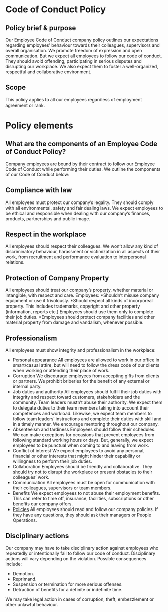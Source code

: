 # Code of Conduct Policy
## Policy brief & purpose

Our Employee Code of Conduct company policy outlines our expectations regarding employees’ behaviour towards their colleagues, supervisors and overall organisation. 
We promote freedom of expression and open communication. But we expect all employees to follow our code of conduct. They should avoid offending, participating in serious disputes and disrupting our workplace. We also expect them to foster a well-organized, respectful and collaborative environment.

## Scope
This policy applies to all our employees regardless of employment agreement or rank. 

# Policy elements
## What are the components of an Employee Code of Conduct Policy?
Company employees are bound by their contract to follow our Employee Code of Conduct while performing their duties. We outline the components of our Code of Conduct below:

## Compliance with law
All employees must protect our company’s legality. They should comply with all environmental, safety and fair dealing laws. We expect employees to be ethical and responsible when dealing with our company’s finances, products, partnerships and public image.

## Respect in the workplace
All employees should respect their colleagues. We won’t allow any kind of discriminatory behaviour, harassment or victimization in all aspects of their work, from recruitment and performance evaluation to interpersonal relations.

## Protection of Company Property
All employees should treat our company’s property, whether material or intangible, with respect and care. 
Employees:
*Shouldn’t misuse company equipment or use it frivolously.
*Should respect all kinds of incorporeal property. This includes trademarks, copyright and other property (information, reports etc.) Employees should use them only to complete their job duties.
*Employees should protect company facilities and other material property from damage and vandalism, whenever possible.

## Professionalism
All employees must show integrity and professionalism in the workplace:
  * Personal appearance
All employees are allowed to work in our office in smart/casual attire, but will need to follow the dress code of our clients when working or attending their place of work.
  * Corruption
We discourage employees from accepting gifts from clients or partners. We prohibit briberies for the benefit of any external or internal party.
  * Job duties and authority
All employees should fulfill their job duties with integrity and respect toward customers, stakeholders and the community. Team leaders mustn’t abuse their authority. We expect them to delegate duties to their team members taking into account their competences and workload. Likewise, we expect team members to follow team leaders’ instructions and complete their duties with skill and in a timely manner.
We encourage mentoring throughout our company. 
  * Absenteeism and tardiness
Employees should follow their schedules. We can make exceptions for occasions that prevent employees from following standard working hours or days. But, generally, we expect employees to be punctual when coming to and leaving from work.
  * Conflict of interest
We expect employees to avoid any personal, financial or other interests that might hinder their capability or willingness to perform their job duties.
  * Collaboration
Employees should be friendly and collaborative. They should try not to disrupt the workplace or present obstacles to their colleagues’ work.
  * Communication
All employees must be open for communication with their colleagues, supervisors or team members.
  * Benefits
We expect employees to not abuse their employment benefits. This can refer to time off, insurance, facilities, subscriptions or other benefits our company offers.
  * [Policies](policies.infinityworks.com)
All employees should read and follow our company policies. If they have any questions, they should ask their managers or People Operations.

## Disciplinary actions
Our company may have to take disciplinary action against employees who repeatedly or intentionally fail to follow our code of conduct. Disciplinary actions will vary depending on the violation. 
Possible consequences include:
* Demotion.
* Reprimand.
* Suspension or termination for more serious offenses.
* Detraction of benefits for a definite or indefinite time.

We may take legal action in cases of corruption, theft, embezzlement or other unlawful behaviour.
 
